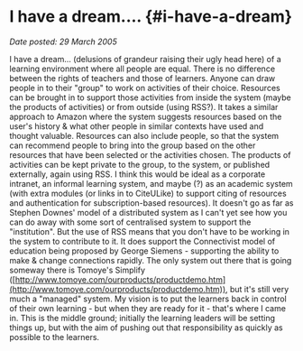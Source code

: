# I have a dream.... {#i-have-a-dream}

_Date posted: 29 March 2005_

I have a dream... (delusions of grandeur raising their ugly head here) of a learning environment where all people are equal. There is no difference between the rights of teachers and those of learners. Anyone can draw people in to their "group" to work on activities of their choice. Resources can be brought in to support those activities from inside the system (maybe the products of activities) or from outside (using RSS?). It takes a similar approach to Amazon where the system suggests resources based on the user's history & what other people in similar contexts have used and thought valuable. Resources can also include people, so that the system can recommend people to bring into the group based on the other resources that have been selected or the activities chosen. The products of activities can be kept private to the group, to the system, or published externally, again using RSS. I think this would be ideal as a corporate intranet, an informal learning system, and maybe (?) as an academic system (with extra modules (or links in to CiteULike) to support citing of resources and authentication for subscription-based resources). It doesn't go as far as Stephen Downes' model of a distributed system as I can't yet see how you can do away with some sort of centralised system to support the "institution". But the use of RSS means that you don't have to be working in the system to contribute to it. It does support the Connectivist model of education being proposed by George Siemens - supporting the ability to make & change connections rapidly. The only system out there that is going someway there is Tomoye's Simplify ([http://www.tomoye.com/ourproducts/productdemo.htm](http://www.tomoye.com/ourproducts/productdemo.htm)), but it's still very much a "managed" system. My vision is to put the learners back in control of their own learning - but when they are ready for it - that's where I came in. This is the middle ground; initially the learning leaders will be setting things up, but with the aim of pushing out that responsibility as quickly as possible to the learners.